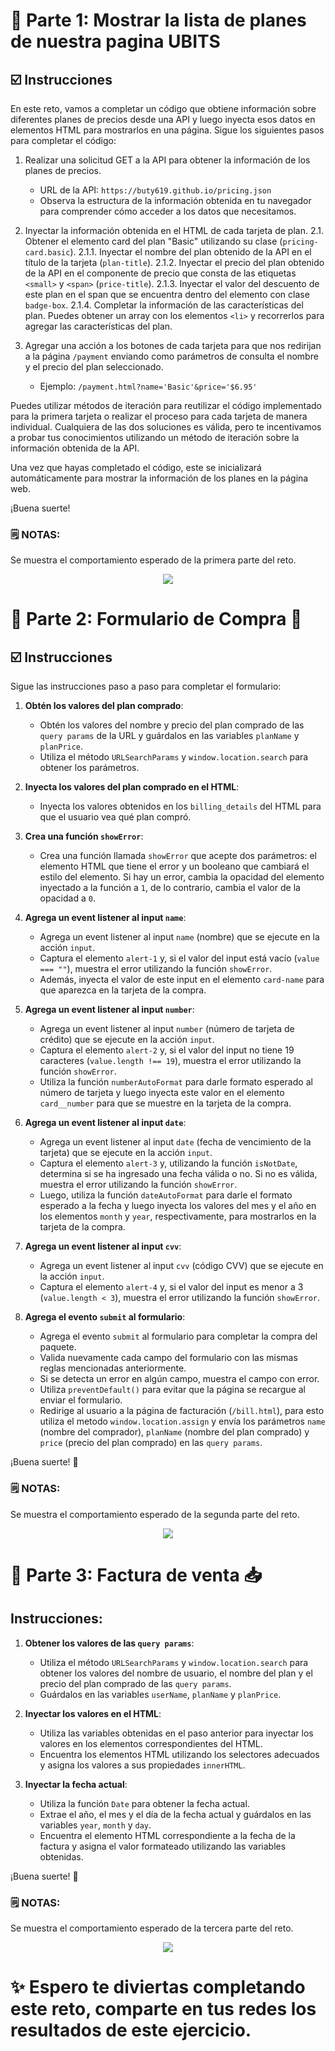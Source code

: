# 🚀 Parte 1: Mostrar la lista de planes de nuestra pagina UBITS

## ☑️ Instrucciones

En este reto, vamos a completar un código que obtiene información sobre diferentes planes de precios desde una API y luego inyecta esos datos en elementos HTML para mostrarlos en una página. Sigue los siguientes pasos para completar el código:

1. Realizar una solicitud GET a la API para obtener la información de los planes de precios.

   - URL de la API: `https://buty619.github.io/pricing.json`
   - Observa la estructura de la información obtenida en tu navegador para comprender cómo acceder a los datos que necesitamos.

2. Inyectar la información obtenida en el HTML de cada tarjeta de plan.
   2.1. Obtener el elemento card del plan "Basic" utilizando su clase (`pricing-card.basic`).
      2.1.1. Inyectar el nombre del plan obtenido de la API en el título de la tarjeta (`plan-title`).
      2.1.2. Inyectar el precio del plan obtenido de la API en el componente de precio que consta de las etiquetas `<small>` y `<span>` (`price-title`).
      2.1.3. Inyectar el valor del descuento de este plan en el span que se encuentra dentro del elemento con clase `badge-box`.
      2.1.4. Completar la información de las características del plan. Puedes obtener un array con los elementos `<li>` y recorrerlos para agregar las características del plan.

3. Agregar una acción a los botones de cada tarjeta para que nos redirijan a la página `/payment` enviando como parámetros de consulta el nombre y el precio del plan seleccionado.
   - Ejemplo: `/payment.html?name='Basic'&price='$6.95'`

Puedes utilizar métodos de iteración para reutilizar el código implementado para la primera tarjeta o realizar el proceso para cada tarjeta de manera individual. Cualquiera de las dos soluciones es válida, pero te incentivamos a probar tus conocimientos utilizando un método de iteración sobre la información obtenida de la API.

Una vez que hayas completado el código, este se inicializará automáticamente para mostrar la información de los planes en la página web.

¡Buena suerte!

### 🗒 NOTAS:

Se muestra el comportamiento esperado de la primera parte del reto.

<p align="center">
  <img src="../img/R1.gif"/>
</p>

# 🚀 Parte 2: Formulario de Compra 🛒

## ☑️ Instrucciones

Sigue las instrucciones paso a paso para completar el formulario:

1. **Obtén los valores del plan comprado**:

   - Obtén los valores del nombre y precio del plan comprado de las `query params` de la URL y guárdalos en las variables `planName` y `planPrice`.
   - Utiliza el método `URLSearchParams` y `window.location.search` para obtener los parámetros.

2. **Inyecta los valores del plan comprado en el HTML**:

   - Inyecta los valores obtenidos en los `billing_details` del HTML para que el usuario vea qué plan compró.

3. **Crea una función `showError`**:

   - Crea una función llamada `showError` que acepte dos parámetros: el elemento HTML que tiene el error y un booleano que cambiará el estilo del elemento. Si hay un error, cambia la opacidad del elemento inyectado a la función a `1`, de lo contrario, cambia el valor de la opacidad a `0`.

4. **Agrega un event listener al input `name`**:

   - Agrega un event listener al input `name` (nombre) que se ejecute en la acción `input`.
   - Captura el elemento `alert-1` y, si el valor del input está vacío (`value === ""`), muestra el error utilizando la función `showError`.
   - Además, inyecta el valor de este input en el elemento `card-name` para que aparezca en la tarjeta de la compra.

5. **Agrega un event listener al input `number`**:

   - Agrega un event listener al input `number` (número de tarjeta de crédito) que se ejecute en la acción `input`.
   - Captura el elemento `alert-2` y, si el valor del input no tiene 19 caracteres (`value.length !== 19`), muestra el error utilizando la función `showError`.
   - Utiliza la función `numberAutoFormat` para darle formato esperado al número de tarjeta y luego inyecta este valor en el elemento `card__number` para que se muestre en la tarjeta de la compra.

6. **Agrega un event listener al input `date`**:

   - Agrega un event listener al input `date` (fecha de vencimiento de la tarjeta) que se ejecute en la acción `input`.
   - Captura el elemento `alert-3` y, utilizando la función `isNotDate`, determina si se ha ingresado una fecha válida o no. Si no es válida, muestra el error utilizando la función `showError`.
   - Luego, utiliza la función `dateAutoFormat` para darle el formato esperado a la fecha y luego inyecta los valores del mes y el año en los elementos `month` y `year`, respectivamente, para mostrarlos en la tarjeta de la compra.

7. **Agrega un event listener al input `cvv`**:

   - Agrega un event listener al input `cvv` (código CVV) que se ejecute en la acción `input`.
   - Captura el elemento `alert-4` y, si el valor del input es menor a 3 (`value.length < 3`), muestra el error utilizando la función `showError`.

8. **Agrega el evento `submit` al formulario**:
   - Agrega el evento `submit` al formulario para completar la compra del paquete.
   - Valida nuevamente cada campo del formulario con las mismas reglas mencionadas anteriormente.
   - Si se detecta un error en algún campo, muestra el campo con error.
   - Utiliza `preventDefault()` para evitar que la página se recargue al enviar el formulario.
   - Redirige al usuario a la página de facturación (`/bill.html`), para esto utiliza el metodo `window.location.assign` y envía los parámetros `name` (nombre del comprador), `planName` (nombre del plan comprado) y `price` (precio del plan comprado) en las `query params`.

¡Buena suerte! 🚀

### 🗒 NOTAS:

Se muestra el comportamiento esperado de la segunda parte del reto.

<p align="center">
  <img src="../img/R2.gif"/>
</p>

# 🚀 Parte 3: Factura de venta 📥

## Instrucciones:

1. **Obtener los valores de las `query params`**:

   - Utiliza el método `URLSearchParams` y `window.location.search` para obtener los valores del nombre de usuario, el nombre del plan y el precio del plan comprado de las `query params`.
   - Guárdalos en las variables `userName`, `planName` y `planPrice`.

2. **Inyectar los valores en el HTML**:

   - Utiliza las variables obtenidas en el paso anterior para inyectar los valores en los elementos correspondientes del HTML.
   - Encuentra los elementos HTML utilizando los selectores adecuados y asigna los valores a sus propiedades `innerHTML`.

3. **Inyectar la fecha actual**:
   - Utiliza la función `Date` para obtener la fecha actual.
   - Extrae el año, el mes y el día de la fecha actual y guárdalos en las variables `year`, `month` y `day`.
   - Encuentra el elemento HTML correspondiente a la fecha de la factura y asigna el valor formateado utilizando las variables obtenidas.

¡Buena suerte! 🚀

### 🗒 NOTAS:

Se muestra el comportamiento esperado de la tercera parte del reto.

<p align="center">
  <img src="../img/R3.png"/>
</p>

# ✨ Espero te diviertas completando este reto, comparte en tus redes los resultados de este ejercicio.
